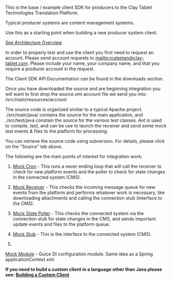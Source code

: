 This is the base / example client SDK for producers to the Clay Tablet Technologies Translation Platform.

Typical producer systems are content management systems.

Use this as a starting point when building a new producer system client.

[See Architecture Overview](http://code.google.com/p/claytablet-producer/wiki/ArchitectureOverview)

In order to properly test and use the client you first need to request an account. Please send account requests to [mailto:rcoleman@clay-tablet.com](mailto:rcoleman@clay-tablet.com). Please include your name, your company name, and that you require a producer account in the request.

The Client SDK API Documentation can be found in the downloads section.

Once you have downloaded the source and are beginning integration you will want to first drop the source.xml account file we send you into:
/src/main/resources/account

The source code is organized similar to a typical Apache project. ./src/main/java/ contains the source for the main application, and ./src/test/java constain the source for the various test classes. Ant is used to compile, test, and can be use to launch the receiver and send some mock test events & files to the platform for processing.

You can retrieve the source code using subversion. For details, please click on the "Source" tab above.

The following are the main points of interest for integration work:

1) [Mock Cron](http://claytablet-producer.googlecode.com/svn/trunk/src/main/java/com/claytablet/app/MockCron.java) - This runs a never ending loop that will call the receiver to check for new platform events and the poller to check for state changes in the connected system (CMS).

2) [Mock Receiver](http://claytablet-producer.googlecode.com/svn/trunk/src/main/java/com/claytablet/service/event/impl/MockReceiver.java) - This checks the incoming message queue for new events from the platform and performs whatever work is necessary, like downloading attachments and calling the connection stub (interface to the CMS).


3) [Mock State Poller](http://claytablet-producer.googlecode.com/svn/trunk/src/main/java/com/claytablet/service/event/impl/MockStatePoller.java) - This checks the connected system via the connection stub for state changes in the CMS, and sends important update events and files to the platform queue.


4) [Mock Stub](http://claytablet-producer.googlecode.com/svn/trunk/src/main/java/com/claytablet/service/event/stubs/MockStub.java) - This is the interface to the connected system (CMS).

5)
[Mock Module](http://claytablet-producer.googlecode.com/svn/trunk/src/main/java/com/claytablet/module/MockModule.java) - Guice DI configuration module. Same idea as a Spring applicationContext.xml.


**If you need to build a custom client in a language other than Java please see:
[Building a Custom Client](http://code.google.com/p/claytablet-producer/wiki/BuildingCustomClient)**